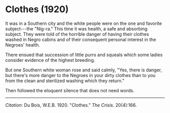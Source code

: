 <!--
title:   Clothes
author:  Du Bois, W.E.B.
journal: The Crisis
year:    1920
volume:  20
issue:   4
pages:   166
-->

# Clothes (1920)

It was in a Southern city and the white people were on the one and
favorite subject---the "Nig-ra." This time it was health, a safe and
absorbing subject. They were told of the horrible danger of having their
clothes washed in Negro cabins and of their consequent personal interest
in the Negroes' health.

There ensued that succession of little purrs and squeals which some
ladies consider evidence of the highest breeding.

But one Southern white woman rose and said calmly, "Yes, there is
danger, but there's more danger to the Negroes in your dirty clothes
than to you from the clean and sterilized washing which they return."

Then followed the eloquent silence that does not need words.

______________

*Citation:* Du Bois, W.E.B. 1920. "Clothes." *The Crisis*. 20(4):166.